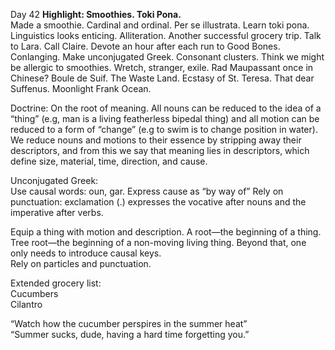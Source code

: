 Day 42 **Highlight: Smoothies. Toki Pona.**  
Made a smoothie. Cardinal and ordinal. Per se illustrata. Learn toki pona. Linguistics looks enticing. Alliteration. Another successful grocery trip. Talk to Lara. Call Claire. Devote an hour after each run to Good Bones. Conlanging. Make unconjugated Greek. Consonant clusters. Think we might be allergic to smoothies. Wretch, stranger, exile. Rad Maupassant once in Chinese? Boule de Suif. The Waste Land. Ecstasy of St. Teresa. That dear Suffenus. Moonlight Frank Ocean. 

Doctrine: On the root of meaning. All nouns can be reduced to the idea of a “thing” (e.g, man is a living featherless bipedal thing) and all motion can be reduced to a form of “change” (e.g to swim is to change position in water). We reduce nouns and motions to their essence by stripping away their descriptors, and from this we say that meaning lies in descriptors, which define size, material, time, direction, and cause. 

Unconjugated Greek:  
Use causal words: oun, gar. Express cause as “by way of” Rely on punctuation: exclamation (.) expresses the vocative after nouns and the imperative after verbs.   
   
Equip a thing with motion and description. A root—the beginning of a thing. Tree root—the beginning of a non-moving living thing. Beyond that, one only needs to introduce causal keys.   
Rely on particles and punctuation.

Extended grocery list:  
Cucumbers  
Cilantro

“Watch how the cucumber perspires in the summer heat”  
“Summer sucks, dude, having a hard time forgetting you.”